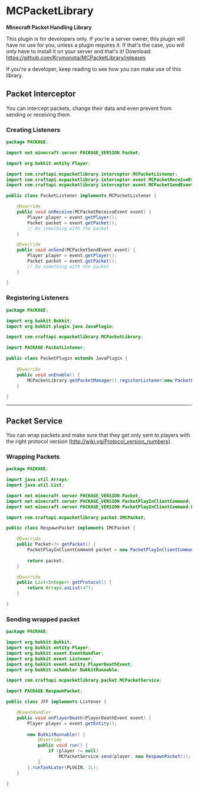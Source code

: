 # MCPacketLibrary #
**Minecraft Packet Handling Library**

This plugin is for developers only. If you're a server owner, this plugin will have no use for you, unless a plugin requires it. If that's the case, you will only have to install it on your server and that's it!
Download: https://github.com/Krymonota/MCPacketLibrary/releases

If you're a developer, keep reading to see how you can make use of this library.


## Packet Interceptor ##
You can intercept packets, change their data and even prevent from sending or receiving them.

### Creating Listeners ###
```java
package PACKAGE;

import net.minecraft.server.PACKAGE_VERSION.Packet;

import org.bukkit.entity.Player;

import com.craftapi.mcpacketlibrary.interceptor.MCPacketListener;
import com.craftapi.mcpacketlibrary.interceptor.event.MCPacketReceiveEvent;
import com.craftapi.mcpacketlibrary.interceptor.event.MCPacketSendEvent;

public class PacketListener implements MCPacketListener {

	@Override
	public void onReceive(MCPacketReceiveEvent event) {
		Player player = event.getPlayer();
		Packet packet = event.getPacket();
		// Do something with the packet
	}

	@Override
	public void onSend(MCPacketSendEvent event) {
		Player player = event.getPlayer();
		Packet packet = event.getPacket();
		// Do something with the packet
	}

}
```

### Registering Listeners ###
```java
package PACKAGE;

import org.bukkit.Bukkit;
import org.bukkit.plugin.java.JavaPlugin;

import com.craftapi.mcpacketlibrary.MCPacketLibrary;

import PACKAGE.PacketListener;

public class PacketPlugin extends JavaPlugin {
	
	@Override
	public void onEnable() {
		MCPacketLibrary.getPacketManager().registerListener(new PacketListener());
	}
	
}
```


---


## Packet Service ##
You can wrap packets and make sure that they get only sent to players with the right protocol version (http://wiki.vg/Protocol_version_numbers).

### Wrapping Packets ###
```java
package PACKAGE;

import java.util.Arrays;
import java.util.List;

import net.minecraft.server.PACKAGE_VERSION.Packet;
import net.minecraft.server.PACKAGE_VERSION.PacketPlayInClientCommand;
import net.minecraft.server.PACKAGE_VERSION.PacketPlayInClientCommand.EnumClientCommand;

import com.craftapi.mcpacketlibrary.packet.IMCPacket;

public class RespawnPacket implements IMCPacket {

	@Override
	public Packet<?> getPacket() {
		PacketPlayInClientCommand packet = new PacketPlayInClientCommand(EnumClientCommand.PERFORM_RESPAWN);
		
		return packet;
	}

	@Override
	public List<Integer> getProtocol() {
		return Arrays.asList(47);
	}

}
```

### Sending wrapped packet ###
```java
package PACKAGE;

import org.bukkit.Bukkit;
import org.bukkit.entity.Player;
import org.bukkit.event.EventHandler;
import org.bukkit.event.Listener;
import org.bukkit.event.entity.PlayerDeathEvent;
import org.bukkit.scheduler.BukkitRunnable;

import com.craftapi.mcpacketlibrary.packet.MCPacketService;

import PACKAGE.RespawnPacket;

public class JFF implements Listener {

	@EventHandler
	public void onPlayerDeath(PlayerDeathEvent event) {
		Player player = event.getEntity();
		
		new BukkitRunnable() {
			@Override
			public void run() {
				if (player != null)
					MCPacketService.send(player, new RespawnPacket());
			}
		}.runTaskLater(PLUGIN, 1L);
	}
	
}
```
